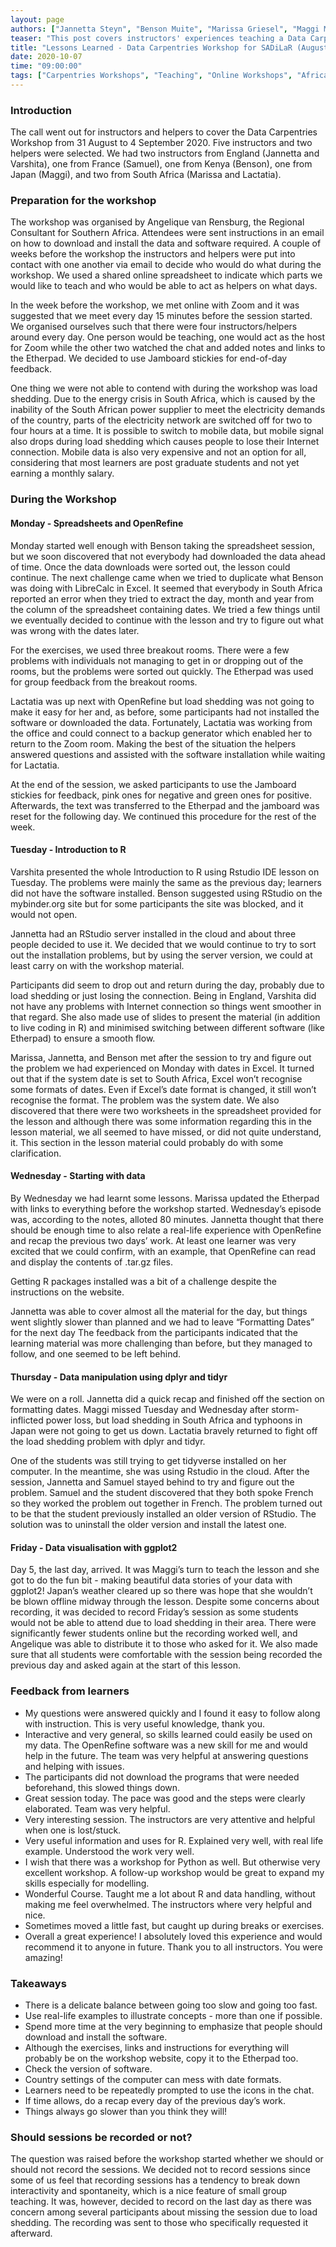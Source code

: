 ```yaml
---
layout: page
authors: ["Jannetta Steyn", "Benson Muite", "Marissa Griesel", "Maggi Mars", "Lactatia Motsuku", "Varshita Sher", "Marissa Griesel", "Samuel Lelièvre", "Angelique van Rensburg"]
teaser: "This post covers instructors' experiences teaching a Data Carpentries workshop for the South African Centre for Digital Language Resources in August 2020"
title: "Lessons Learned - Data Carpentries Workshop for SADiLaR (August 31, 2020)"
date: 2020-10-07
time: "09:00:00"
tags: ["Carpentries Workshops", "Teaching", "Online Workshops", "Africa"]
---
```




### Introduction

The call went out for instructors and helpers to cover the Data Carpentries Workshop from 31 August to 4 September 2020. Five instructors and two helpers were selected. We had two instructors from England (Jannetta and Varshita), one from France (Samuel), one from Kenya (Benson), one from Japan (Maggi), and two from South Africa (Marissa and Lactatia).

### Preparation for the workshop

The workshop was organised by Angelique van Rensburg, the Regional Consultant for Southern Africa.  Attendees were sent instructions in an email on how to download and install the data and software required. A couple of weeks before the workshop the instructors and helpers were put into contact with one another via email to decide who would do what during the workshop. We used a shared online spreadsheet to indicate which parts we would like to teach and who would be able to act as helpers on what days.

In the week before the workshop, we met online with Zoom and it was suggested that we meet every day 15 minutes before the session started. We organised ourselves such that there were four instructors/helpers around every day. One person would be teaching, one would act as the host for Zoom while the other two watched the chat and added notes and links to the Etherpad. We decided to use Jamboard stickies for end-of-day feedback.

One thing we were not able to contend with during the workshop was load shedding. Due to the energy crisis in South Africa, which is caused by the inability of the South African power supplier to meet the electricity demands of the country, parts of the electricity network are switched off for two to four hours at a time. It is possible to switch to mobile data, but mobile signal also drops during load shedding which causes people to lose their Internet connection. Mobile data is also very expensive and not an option for all, considering that most learners are post graduate students and not yet earning a monthly salary.

### During the Workshop

#### Monday - Spreadsheets and OpenRefine

Monday started well enough with Benson taking the spreadsheet session, but we soon discovered that not everybody had downloaded the data ahead of time. Once the data downloads were sorted out, the lesson could continue. The next challenge came when we tried to duplicate what Benson was doing with LibreCalc in Excel. It seemed that everybody in South Africa reported an error when they tried to extract the day, month and year from the column of the spreadsheet containing dates. We tried a few things until we eventually decided to continue with the lesson and try to figure out what was wrong with the dates later.

For the exercises, we used three breakout rooms. There were a few problems with individuals not managing to get in or dropping out of the rooms, but the problems were sorted out quickly. The Etherpad was used for group feedback from the breakout rooms.

Lactatia was up next with OpenRefine but load shedding was not going to make it easy for her and, as before, some participants had not installed the software or downloaded the data. Fortunately, Lactatia was working from the office and could connect to a backup generator which enabled her to return to the Zoom room. Making the best of the situation the helpers answered questions and assisted with the software installation while waiting for Lactatia.

At the end of the session, we asked participants to use the Jamboard stickies for feedback, pink ones for negative and green ones for positive. Afterwards, the text was transferred to the Etherpad and the jamboard was reset for the following day. We continued this procedure for the rest of the week.

#### Tuesday - Introduction to R

Varshita presented the whole Introduction to R using Rstudio IDE lesson on Tuesday. The problems were mainly the same as the previous day; learners did not have the software installed. Benson suggested using RStudio on the mybinder.org site but for some participants the site was blocked, and it would not open.

Jannetta had an RStudio server installed in the cloud and about three people decided to use it. We decided that we would continue to try to sort out the installation problems, but by using the server version, we could at least carry on with the workshop material.

Participants did seem to drop out and return during the day, probably due to load shedding or just losing the connection. Being in England, Varshita did not have any problems with Internet connection so things went smoother in that regard. She also made use of slides to present the material (in addition to live coding in R) and minimised switching between different software (like Etherpad) to ensure a smooth flow. 

Marissa, Jannetta, and Benson met after the session to try and figure out the problem we had experienced on Monday with dates in Excel. It turned out that if the system date is set to South Africa, Excel won’t recognise some formats of dates. Even if Excel’s date format is changed, it still won’t recognise the format. The problem was the system date. We also discovered that there were two worksheets in the spreadsheet provided for the lesson and although there was some information regarding this in the lesson material, we all seemed to have missed, or did not quite understand, it. This section in the lesson material could probably do with some clarification.

#### Wednesday - Starting with data

By Wednesday we had learnt some lessons. Marissa updated the Etherpad with links to everything before the workshop started. Wednesday’s episode was, according to the notes, alloted 80 minutes. Jannetta thought that there should be enough time to also relate a real-life experience with OpenRefine and recap the previous two days’ work. At least one learner was very excited that we could confirm, with an example, that OpenRefine can read and display the contents of .tar.gz files.

Getting R packages installed was a bit of a challenge despite the instructions on the website.

Jannetta was able to cover almost all the material for the day, but things went slightly slower than planned and we had to leave “Formatting Dates” for the next day
The feedback from the participants indicated that the learning material was more challenging than before, but they managed to follow, and one seemed to be left behind.

#### Thursday - Data manipulation using dplyr and tidyr

We were on a roll. Jannetta did a quick recap and finished off the section on formatting dates. Maggi missed Tuesday and Wednesday after storm-inflicted power loss, but load shedding in South Africa and typhoons in Japan were not going to get us down. Lactatia bravely returned to fight off the load shedding problem with dplyr and tidyr.

One of the students was still trying to get tidyverse installed on her computer. In the meantime, she was using Rstudio in the cloud. After the session, Jannetta and Samuel stayed behind to try and figure out the problem. Samuel and the student discovered that they both spoke French so they worked the problem out together in French. The problem turned out to be that the student previously installed an older version of RStudio. The solution was to uninstall the older version and install the latest one.

#### Friday - Data visualisation with ggplot2

Day 5, the last day, arrived. It was Maggi’s turn to teach the lesson and she got to do the fun bit - making beautiful data stories of your data with ggplot2! Japan’s weather cleared up so there was hope that she wouldn’t be blown offline midway through the lesson. Despite some concerns about recording, it was decided to record Friday’s session as some students would not be able to attend due to load shedding in their area. There were significantly fewer students online but the recording worked well, and Angelique was able to distribute it to those who asked for it. We also made sure that all students were comfortable with the session being recorded the previous day and asked again at the start of this lesson.

### Feedback from learners

* My questions were answered quickly and I found it easy to follow along with instruction. This is very useful knowledge, thank you.
* Interactive and very general, so skills learned could easily be used on my data. The OpenRefine software was a new skill for me and would help in the future. The team was very helpful at answering questions and helping with issues. 
* The participants did not download the programs that were needed beforehand, this slowed things down.
* Great session today. The pace was good and the steps were clearly elaborated. Team was very helpful.
* Very interesting session. The instructors are very attentive and helpful when one is lost/stuck.
* Very useful information and uses for R. Explained very well, with real life example. Understood the work very well.
* I wish that there was a workshop for Python as well. But otherwise very excellent workshop. A follow-up workshop would be great to expand my skills especially for modelling.
* Wonderful Course. Taught me a lot about R and data handling, without making me feel overwhelmed. The instructors where very helpful and nice.
* Sometimes moved a little fast, but caught up during breaks or exercises.
* Overall a great experience! I absolutely loved this experience and would recommend it to anyone in future. Thank you to all instructors. You were amazing!

### Takeaways

* There is a delicate balance between going too slow and going too fast.
* Use real-life examples to illustrate concepts - more than one if possible.
* Spend more time at the very beginning to emphasize that people should download and install the software.
* Although the exercises, links and instructions for everything will probably be on the workshop website, copy it to the Etherpad too.
* Check the version of software.
* Country settings of the computer can mess with date formats.
* Learners need to be repeatedly prompted to use the icons in the chat.
* If time allows, do a recap every day of the previous day’s work.
* Things always go slower than you think they will! 

### Should sessions be recorded or not?

The question was raised before the workshop started whether we should or should not record the sessions. We decided not to record sessions since some of us feel that recording sessions has a tendency to break down interactivity and spontaneity, which is a nice feature of small group teaching. It was, however, decided to record on the last day as there was concern among several participants about missing the session due to load shedding. The recording was sent to those who specifically requested it afterward.
